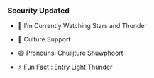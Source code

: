 

### Security Updated 






- 🔭 I’m Currently Watching Stars and Thunder 


- 🤔 Culture.Support

 
- 😄 Pronouns: Chuiljture Shuwphoort
- ⚡ Fun Fact : Entry Light Thunder

